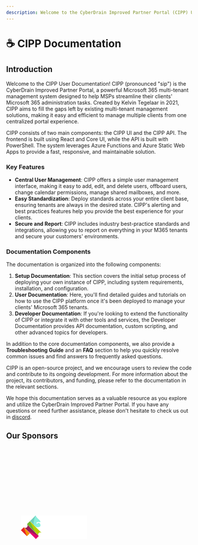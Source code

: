 ```yaml
---
description: Welcome to the CyberDrain Improved Partner Portal (CIPP) User Documentation
---
```


# ☕ CIPP Documentation

## Introduction

Welcome to the CIPP User Documentation! CIPP (pronounced "sip") is the CyberDrain Improved Partner Portal, a powerful Microsoft 365 multi-tenant management system designed to help MSPs streamline their clients' Microsoft 365 administration tasks. Created by Kelvin Tegelaar in 2021, CIPP aims to fill the gaps left by existing multi-tenant management solutions, making it easy and efficient to manage multiple clients from one centralized portal experience.

CIPP consists of two main components: the CIPP UI and the CIPP API. The frontend is built using React and Core UI, while the API is built with PowerShell. The system leverages Azure Functions and Azure Static Web Apps to provide a fast, responsive, and maintainable solution.

### Key Features

* **Central User Management**: CIPP offers a simple user management interface, making it easy to add, edit, and delete users, offboard users, change calendar permissions, manage shared mailboxes, and more.
* **Easy Standardization**: Deploy standards across your entire client base, ensuring tenants are always in the desired state. CIPP's alerting and best practices features help you provide the best experience for your clients.
* **Secure and Report**: CIPP includes industry best-practice standards and integrations, allowing you to report on everything in your M365 tenants and secure your customers' environments.

### Documentation Components

The documentation is organized into the following components:

1. **Setup Documentation**: This section covers the initial setup process of deploying your own instance of CIPP, including system requirements, installation, and configuration.
2. **User Documentation**: Here, you'll find detailed guides and tutorials on how to use the CIPP platform once it's been deployed to manage your clients' Microsoft 365 tenants.
3. **Developer Documentation**: If you're looking to extend the functionality of CIPP or integrate it with other tools and services, the Developer Documentation provides API documentation, custom scripting, and other advanced topics for developers.

In addition to the core documentation components, we also provide a **Troubleshooting Guide** and an **FAQ** section to help you quickly resolve common issues and find answers to frequently asked questions.

CIPP is an open-source project, and we encourage users to review the code and contribute to its ongoing development. For more information about the project, its contributors, and funding, please refer to the documentation in the relevant sections.

We hope this documentation serves as a valuable resource as you explore and utilize the CyberDrain Improved Partner Portal. If you have any questions or need further assistance, please don't hesitate to check us out in [discord](https://discord.gg/cyberdrain).

## Our Sponsors

<div><figure><img src=".gitbook/assets/ninjaone.svg" alt=""><figcaption></figcaption></figure> <figure><img src=".gitbook/assets/ImmyBot.png" alt=""><figcaption></figcaption></figure> <figure><img src=".gitbook/assets/halo.svg" alt=""><figcaption></figcaption></figure> <figure><img src=".gitbook/assets/Huntress.png" alt=""><figcaption></figcaption></figure> <figure><img src=".gitbook/assets/oit.png" alt=""><figcaption></figcaption></figure></div>

<div align="left"><figure><img src=".gitbook/assets/Compliance-Risk-Scorecard-logo.png.webp" alt="" width="229"><figcaption></figcaption></figure> <figure><img src=".gitbook/assets/gorelo.svg" alt="" width="179"><figcaption></figcaption></figure></div>


